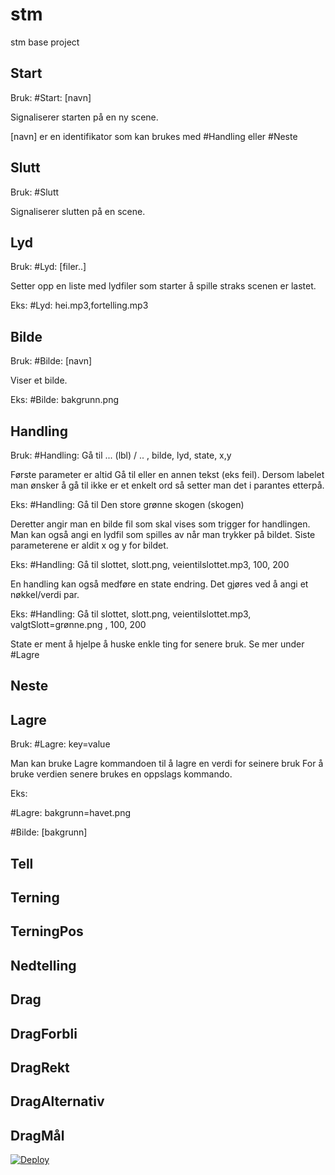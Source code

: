 # stm
stm base project

Start
-----
Bruk: #Start: [navn]

Signaliserer starten på en ny scene.

[navn] er en identifikator som kan brukes med #Handling eller #Neste


Slutt
-----
Bruk: #Slutt

Signaliserer slutten på en scene.

Lyd
-----
Bruk: #Lyd: [filer..]

Setter opp en liste med lydfiler som starter å spille straks scenen er lastet.

Eks: #Lyd: hei.mp3,fortelling.mp3

Bilde
-----
Bruk: #Bilde: [navn]

Viser et bilde.

Eks: #Bilde: bakgrunn.png

Handling
-----
Bruk: #Handling: Gå til ... (lbl) / .. , bilde, lyd, state, x,y

Første parameter er altid Gå til eller en annen tekst (eks feil). Dersom labelet man ønsker å gå til ikke er et enkelt ord så setter man det i parantes etterpå.

Eks: #Handling: Gå til Den store grønne skogen (skogen)

Deretter angir man en bilde fil som skal vises som trigger for handlingen. Man kan også angi en lydfil som spilles av når man trykker på bildet. Siste parameterene er aldit x og y for bildet.

Eks: #Handling: Gå til slottet, slott.png, veientilslottet.mp3, 100, 200

En handling kan også medføre en state endring. Det gjøres ved å angi et nøkkel/verdi par.

Eks: #Handling: Gå til slottet, slott.png, veientilslottet.mp3, valgtSlott=grønne.png , 100, 200

State er ment å hjelpe å huske enkle ting for senere bruk. Se mer under #Lagre

Neste
-----

Lagre
-----
Bruk: #Lagre: key=value

Man kan bruke Lagre kommandoen til å lagre en verdi for seinere bruk
For å bruke verdien senere brukes en oppslags kommando.

Eks: 

#Lagre: bakgrunn=havet.png

#Bilde: [bakgrunn]

Tell
-----


Terning
-----

TerningPos
-----

Nedtelling
-----

Drag
-----

DragForbli
-----

DragRekt
-----

DragAlternativ
-----

DragMål
-----

<a href="https://heroku.com/deploy?template=https://github.com/crismo/stm">
  <img src="https://www.herokucdn.com/deploy/button.svg" alt="Deploy">
</a>
